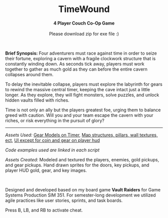 <div align="center">
 
# TimeWound
</h1>
<div align="center">
 
  **4 Player Couch Co-Op Game**  
 <br>
 Please download zip for exe file :) 
 </div>
 <br>
 <div align="left">
  
 **Brief Synopsis:** Four adventurers must race against time in order to seize their fortune, exploring a cavern with a fragile clockwork structure that is constantly winding down. As seconds tick away, players must work together to gather as much gold as they can before the entire cavern collapses around them.

To delay the inevitable collapse, players must explore the labyrinth for gears to rewind the massive central timer, keeping the cave intact just a little longer. As they explore, they will fight monsters, solve puzzles, and unlock hidden vaults filled with riches.

Time is not only an ally but the players greatest foe, urging them to balance greed with caution. Will you and your team escape the cavern with your riches, or risk everything in the pursuit of glory?

 <hr/>
 
*Assets Used:* [Gear Models on Timer](https://assetstore.unity.com/packages/tools/game-toolkits/chain-and-gear-generator-273628), [Map structures, pillars, wall textures, ect](https://assetstore.unity.com/packages/3d/environments/dungeons/dungeon-modular-pack-295430), [UI except for coin and gear on player hud](https://assetstore.unity.com/packages/2d/gui/icons/steampunkui-238976)

*Code examples used are linked in each script*

*Assets Created:* Modeled and textured the players, enemies, gold pickups, and gear pickups. Hand drawn sprites for the doors, key pickups, and player HUD gold, gear, and key images. 

<br>

Designed and developed based on my board game **Vault Raiders** for Game Systems Production SIM 351. For semester-long development we utilized agile practices like user stories, sprints, and task boards.

Press B, LB, and RB to activate cheat. 
